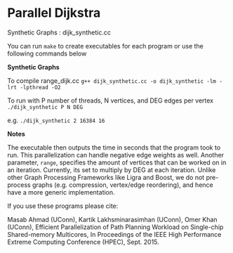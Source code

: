 Parallel Dijkstra
=================

Synthetic Graphs : dijk_synthetic.cc

You can run ```make``` to create executables for each program or use the following commands below

**Synthetic Graphs**

To compile range_dijk.cc
  ```g++ dijk_synthetic.cc -o dijk_synthetic -lm -lrt -lpthread -O2```
  
To run with P number of threads, N vertices, and DEG edges per vertex
  ```./dijk_synthetic P N DEG```

e.g. ```./dijk_synthetic 2 16384 16```

**Notes**

The executable then outputs the time in seconds that the program took to run.
This parallelization can handle negative edge weights as well.
Another parameter, ```range```, specifies the amount of vertices that can be worked on in an iteration. Currently, its set to multiply by DEG at each iteration.
Unlike other Graph Processing Frameworks like Ligra and Boost, we do not pre-process graphs (e.g. compression, vertex/edge reordering), and hence have a more generic implementation.

If you use these programs please cite:

Masab Ahmad (UConn), Kartik Lakhsminarasimhan (UConn), Omer Khan (UConn), Efficient Parallelization of Path Planning Workload on Single-chip Shared-memory Multicores, In Proceedings of the IEEE High Performance Extreme Computing Conference (HPEC), Sept. 2015.
